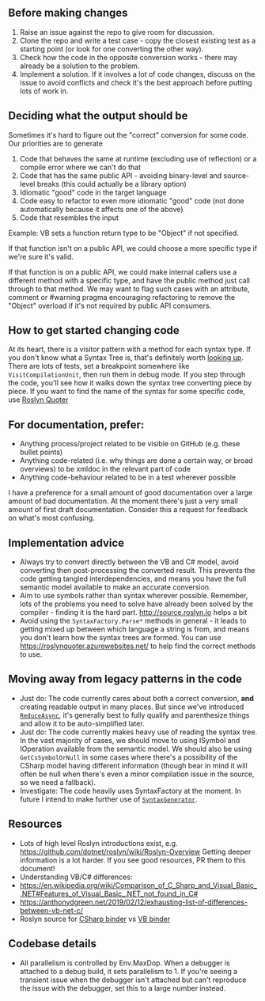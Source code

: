 ## Before making changes
1. Raise an issue against the repo to give room for discussion.
2. Clone the repo and write a test case - copy the closest existing test as a starting point (or look for one converting the other way).
3. Check how the code in the opposite conversion works - there may already be a solution to the problem.
4. Implement a solution. If it involves a lot of code changes, discuss on the issue to avoid conflicts and check it's the best approach before putting lots of work in.

## Deciding what the output should be
Sometimes it's hard to figure out the "correct" conversion for some code. Our priorities are to generate
1. Code that behaves the same at runtime (excluding use of reflection) or a compile error where we can't do that
2. Code that has the same public API - avoiding binary-level and source-level breaks (this could actually be a library option)
3. Idiomatic "good" code in the target language
4. Code easy to refactor to even more idiomatic "good" code (not done automatically because it affects one of the above)
5. Code that resembles the input

Example:
VB sets a function return type to be "Object" if not specified. 

If that function isn't on a public API, we could choose a more specific type if we're sure it's valid.

If that function is on a public API, we could make internal callers use a different method with a specific type, and have the public method just call through to that method. We may want to flag such cases with an attribute, comment or #warning pragma encouraging refactoring to remove the "Object" overload if it's not required by public API consumers.

## How to get started changing code
At its heart, there is a visitor pattern with a method for each syntax type. If you don't know what a Syntax Tree is, that's definitely worth [looking up](https://github.com/dotnet/roslyn/wiki/Roslyn-Overview). There are lots of tests, set a breakpoint somewhere like `VisitCompilationUnit`, then run them in debug mode. If you step through the code, you'll see how it walks down the syntax tree converting piece by piece. If you want to find the name of the syntax for some specific code, use [Roslyn Quoter](https://roslynquoter.azurewebsites.net/)

## For documentation, prefer:
* Anything process/project related to be visible on GitHub (e.g. these bullet points)
* Anything code-related (i.e. why things are done a certain way, or broad overviews) to be xmldoc in the relevant part of code
* Anything code-behaviour related to be in a test wherever possible

I have a preference for a small amount of good documentation over a large amount of bad documentation.
At the moment there's just a very small amount of first draft documentation. Consider this a request for feedback on what's most confusing.

## Implementation advice
* Always try to convert directly between the VB and C# model, avoid converting then post-processing the converted result. This prevents the code getting tangled interdependencies, and means you have the full semantic model available to make an accurate conversion.
* Aim to use symbols rather than syntax wherever possible. Remember, lots of the problems you need to solve have already been solved by the compiler - finding it is the hard part. http://source.roslyn.io helps a bit
* Avoid using the `SyntaxFactory.Parse*` methods in general - it leads to getting mixed up between which language a string is from, and means you don't learn how the syntax trees are formed. You can use https://roslynquoter.azurewebsites.net/ to help find the correct methods to use.

## Moving away from legacy patterns in the code
* Just do: The code currently cares about both a correct conversion, **and** creating readable output in many places. But since we've introduced [`ReduceAsync`](https://docs.microsoft.com/en-us/dotnet/api/microsoft.codeanalysis.simplification.simplifier?view=roslyn-dotnet), it's generally best to fully qualify and parenthesize things and allow it to be auto-simplified later.
* Just do: The code currently makes heavy use of reading the syntax tree. In the vast majority of cases, we should move to using ISymbol and IOperation available from the semantic model. We should also be using `GetCsSymbolOrNull` in some cases where there's a possibility of the CSharp model having different information (though bear in mind it will often be null when there's even a minor compilation issue in the source, so we need a fallback).
* Investigate: The code heavily uses SyntaxFactory at the moment. In future I intend to make further use of [`SyntaxGenerator`](https://docs.microsoft.com/en-us/dotnet/api/microsoft.codeanalysis.editing.syntaxgenerator?view=roslyn-dotnet).

## Resources
* Lots of high level Roslyn introductions exist, e.g. https://github.com/dotnet/roslyn/wiki/Roslyn-Overview Getting deeper information is a lot harder. If you see good resources, PR them to this document!
* Understanding VB/C# differences:
 * https://en.wikipedia.org/wiki/Comparison_of_C_Sharp_and_Visual_Basic_.NET#Features_of_Visual_Basic_.NET_not_found_in_C#
 * https://anthonydgreen.net/2019/02/12/exhausting-list-of-differences-between-vb-net-c/
 * Roslyn source for [CSharp binder](http://source.roslyn.codeplex.com/#Microsoft.CodeAnalysis.CSharp/Binder/Binder_Expressions.cs,365) vs [VB binder](http://source.roslyn.codeplex.com/#Microsoft.CodeAnalysis.VisualBasic/Binding/Binder_Expressions.vb,43)

## Codebase details
* All parallelism is controlled by Env.MaxDop. When a debugger is attached to a debug build, it sets parallelism to 1. If you're seeing a transient issue when the debugger isn't attached but can't reproduce the issue with the debugger, set this to a large number instead.